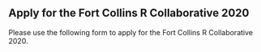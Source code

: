 ## Apply for the Fort Collins R Collaborative 2020

Please use the following form to apply for the Fort Collins R Collaborative 2020.
